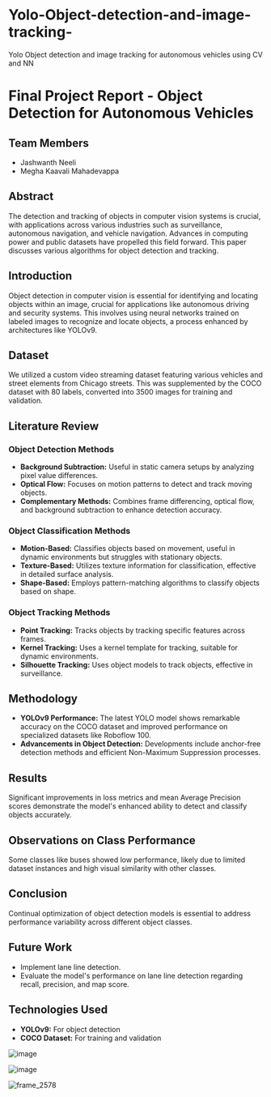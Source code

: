 # Yolo-Object-detection-and-image-tracking-
Yolo Object detection and image tracking  for autonomous vehicles using CV and NN


# Final Project Report - Object Detection for Autonomous Vehicles

## Team Members
- Jashwanth Neeli
- Megha Kaavali Mahadevappa

## Abstract
The detection and tracking of objects in computer vision systems is crucial, with applications across various industries such as surveillance, autonomous navigation, and vehicle navigation. Advances in computing power and public datasets have propelled this field forward. This paper discusses various algorithms for object detection and tracking.

## Introduction
Object detection in computer vision is essential for identifying and locating objects within an image, crucial for applications like autonomous driving and security systems. This involves using neural networks trained on labeled images to recognize and locate objects, a process enhanced by architectures like YOLOv9.

## Dataset
We utilized a custom video streaming dataset featuring various vehicles and street elements from Chicago streets. This was supplemented by the COCO dataset with 80 labels, converted into 3500 images for training and validation.

## Literature Review

### Object Detection Methods
- **Background Subtraction:** Useful in static camera setups by analyzing pixel value differences.
- **Optical Flow:** Focuses on motion patterns to detect and track moving objects.
- **Complementary Methods:** Combines frame differencing, optical flow, and background subtraction to enhance detection accuracy.

### Object Classification Methods
- **Motion-Based:** Classifies objects based on movement, useful in dynamic environments but struggles with stationary objects.
- **Texture-Based:** Utilizes texture information for classification, effective in detailed surface analysis.
- **Shape-Based:** Employs pattern-matching algorithms to classify objects based on shape.

### Object Tracking Methods
- **Point Tracking:** Tracks objects by tracking specific features across frames.
- **Kernel Tracking:** Uses a kernel template for tracking, suitable for dynamic environments.
- **Silhouette Tracking:** Uses object models to track objects, effective in surveillance.

## Methodology
- **YOLOv9 Performance:** The latest YOLO model shows remarkable accuracy on the COCO dataset and improved performance on specialized datasets like Roboflow 100.
- **Advancements in Object Detection:** Developments include anchor-free detection methods and efficient Non-Maximum Suppression processes.

## Results
Significant improvements in loss metrics and mean Average Precision scores demonstrate the model's enhanced ability to detect and classify objects accurately.

## Observations on Class Performance
Some classes like buses showed low performance, likely due to limited dataset instances and high visual similarity with other classes.

## Conclusion
Continual optimization of object detection models is essential to address performance variability across different object classes.

## Future Work
- Implement lane line detection.
- Evaluate the model's performance on lane line detection regarding recall, precision, and map score.

## Technologies Used
- **YOLOv9:** For object detection
- **COCO Dataset:** For training and validation

![image](https://github.com/jashwanthneeli/Yolo-Object-detection-and-image-tracking-/assets/76511089/6be51242-b1fc-4860-9f46-650aa90f4edc)


![image](https://github.com/jashwanthneeli/Yolo-Object-detection-and-image-tracking-/assets/76511089/2007085c-a962-461d-afad-9f88439d0730)



![frame_2578](https://github.com/jashwanthneeli/Yolo-Object-detection-and-image-tracking-/assets/76511089/8ae53753-7582-4957-a712-ad0dcbcc7ee2)
